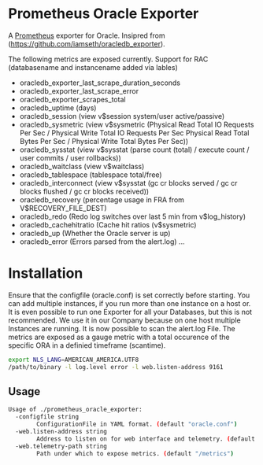 # Prometheus Oracle Exporter

A [Prometheus](https://prometheus.io/) exporter for Oracle.
Insipred from (https://github.com/iamseth/oracledb_exporter).

The following metrics are exposed currently. Support for RAC (databasename and instancename added via lables)

- oracledb_exporter_last_scrape_duration_seconds
- oracledb_exporter_last_scrape_error
- oracledb_exporter_scrapes_total
- oracledb_uptime (days)
- oracledb_session (view v$session system/user active/passive)
- oracledb_sysmetric (view v$sysmetric
									(Physical Read Total IO Requests Per Sec / Physical Write Total IO Requests Per Sec
					 				 Physical Read Total Bytes Per Sec / Physical Write Total Bytes Per Sec))
- oracledb_sysstat (view v$sysstat (parse count (total) / execute count / user commits / user rollbacks))
- oracledb_waitclass (view v$waitclass)
- oracledb_tablespace (tablespace total/free)
- oracledb_interconnect (view v$sysstat (gc cr blocks served / gc cr blocks flushed / gc cr blocks received))
- oracledb_recovery (percentage usage in FRA from V$RECOVERY_FILE_DEST)
- oracledb_redo (Redo log switches over last 5 min from v$log_history)
- oracledb_cachehitratio (Cache hit ratios (v$sysmetric)
- oracledb_up (Whether the Oracle server is up)
- oracledb_error (Errors parsed from the alert.log)
...

# Installation

Ensure that the configfile (oracle.conf) is set correctly before starting. You can add multiple instances, if you run more than one instance on a host or. It is even possible to run one Exporter for all your Databases, but this is not recommended. We use it in our Company because on one host multiple Instances are running.
It is now possible to scan the alert.log File. The metrics are exposed as a gauge metric with a total occurence of the specific ORA in a definied timeframe (scantime).

```bash
export NLS_LANG=AMERICAN_AMERICA.UTF8
/path/to/binary -l log.level error -l web.listen-address 9161
```

## Usage

```bash
Usage of ./prometheus_oracle_exporter:
  -configfile string
	    ConfigurationFile in YAML format. (default "oracle.conf")
  -web.listen-address string
    	Address to listen on for web interface and telemetry. (default ":9161")
  -web.telemetry-path string
    	Path under which to expose metrics. (default "/metrics")
```
